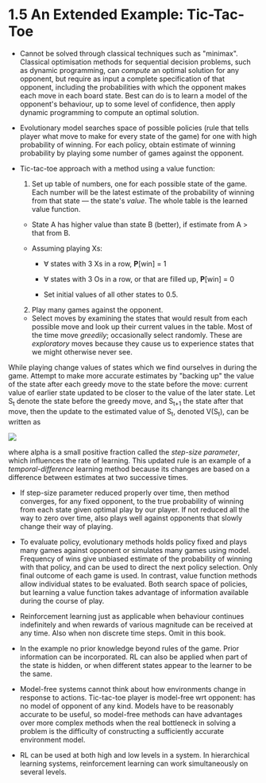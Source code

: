 # 1.5 An Extended Example: Tic-Tac-Toe

- Cannot be solved through classical techniques such as "minimax". Classical optimisation methods for sequential decision problems, such as dynamic programming, can _compute_ an optimal solution for any opponent, but require as input a complete specification of that opponent, including the probabilities with which the opponent makes each move in each board state. Best can do is to learn a model of the opponent's behaviour, up to some level of confidence, then apply dynamic programming to compute an optimal solution.

- Evolutionary model searches space of possible policies (rule that tells player what move to make for every state of the game) for one with high probability of winning. For each policy, obtain estimate of winning probability by playing some number of games against the opponent.

- Tic-tac-toe approach with a method using a value function:

  1. Set up table of numbers, one for each possible state of the game. Each number will be the latest estimate of the probability of winning from that state &mdash; the state's _value_. The whole table is the learned value function.

    - State A has higher value than state B (better), if estimate from A > that from B.

    - Assuming playing Xs:

      - &forall; states with 3 Xs in a row, __P__[win] = 1

      - &forall; states with 3 Os in a row, or that are filled up, __P__[win] = 0

      - Set initial values of all other states to 0.5.

  2. Play many games against the opponent.

    - Select moves by examining the states that would result from each possible move and look up their current values in the table. Most of the time move _greedily_; occasionally select randomly. These are _exploratory_ moves because they cause us to experience states that we might otherwise never see.

While playing change values of states which we find ourselves in during the game. Attempt to make more accurate estimates by "backing up" the value of the state after each greedy move to the state before the move: current value of earlier state updated to be closer to the value of the later state. Let S<sub>t</sub> denote the state before the greedy move, and S<sub>t+1</sub> the state after that move, then the update to the estimated value of S<sub>t</sub>, denoted V(S<sub>t</sub>), can be written as

<img src="https://render.githubusercontent.com/render/math?math=
V(S_t) \leftarrow V(S_t) %2B \alpha[V(S_{t%2B1}) - V(S_t)]">

where alpha is a small positive fraction called the _step-size parameter_, which influences the rate of learning. This updated rule is an example of a _temporal-difference_ learning method because its changes are based on a difference between estimates at two successive times.

- If step-size parameter reduced properly over time, then method converges, for any fixed opponent, to the true probability of winning from each state given optimal play by our player. If not reduced all the way to zero over time, also plays well against opponents that slowly change their way of playing.

- To evaluate policy, evolutionary methods holds policy fixed and plays many games against opponent or simulates many games using model. Frequency of wins give unbiased estimate of the probability of winning with that policy, and can be used to direct the next policy selection. Only final outcome of each game is used. In contrast, value function methods allow individual states to be evaluated.  Both search space of policies, but learning a value function takes advantage of information available during the course of play.

- Reinforcement learning just as applicable when behaviour continues indefinitely and when rewards of various magnitude can be received at any time. Also when non discrete time steps. Omit in this book.

- In the example no prior knowledge beyond rules of the game. Prior information can be incorporated. RL can also be applied when part of the state is hidden, or when different states appear to the learner to be the same.

- Model-free systems cannot think about how environments change in response to actions. Tic-tac-toe player is model-free wrt opponent: has no model of opponent of any kind. Models have to be reasonably accurate to be useful, so model-free methods can have advantages over more complex methods when the real bottleneck in solving a problem is the difficulty of constructing a sufficiently accurate environment model.

- RL can be used at both high and low levels in a system. In hierarchical
learning systems, reinforcement learning can work simultaneously on several levels.
